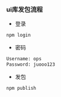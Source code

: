 ### ui库发包流程

- 登录 
```html
npm login
```
- 密码
```html
Username: ops
Password: juooo123
```
- 发包 
```html
npm publish
```